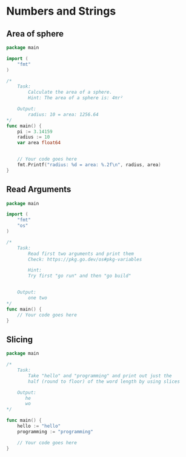 # Numbers and Strings

## Area of sphere

```go linenums="1" title="main.go"
package main

import (
	"fmt"
)

/*
    Task:
        Calculate the area of a sphere.
        Hint: The area of a sphere is: 4πr²

    Output:
        radius: 10 = area: 1256.64
*/
func main() {
    pi := 3.14159
	radius := 10
    var area float64


    // Your code goes here
	fmt.Printf("radius: %d = area: %.2f\n", radius, area)
}
```

## Read Arguments

```go linenums="1" title="main.go"
package main

import (
	"fmt"
    "os"
)

/*
    Task:
        Read first two arguments and print them
        Check: https://pkg.go.dev/os#pkg-variables

        Hint:
        Try first "go run" and then "go build"


    Output:
        one two
*/
func main() {
    // Your code goes here
}
```

## Slicing

```go linenums="1" title="main.go"
package main

/*
    Task:
        Take "hello" and "programming" and print out just the 
        half (round to floor) of the word length by using slices

    Output:
       he
	   wo
*/

func main() {
	hello := "hello"
	programming := "programming"

	// Your code goes here
}

```

